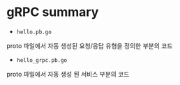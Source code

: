 # gRPC summary

- `hello.pb.go`

proto 파일에서 자동 생성된 요청/응답 유형을 정의한 부분의 코드

- `hello_grpc.pb.go`

proto 파일에서 자동 생성 된 서비스 부분의 코드
